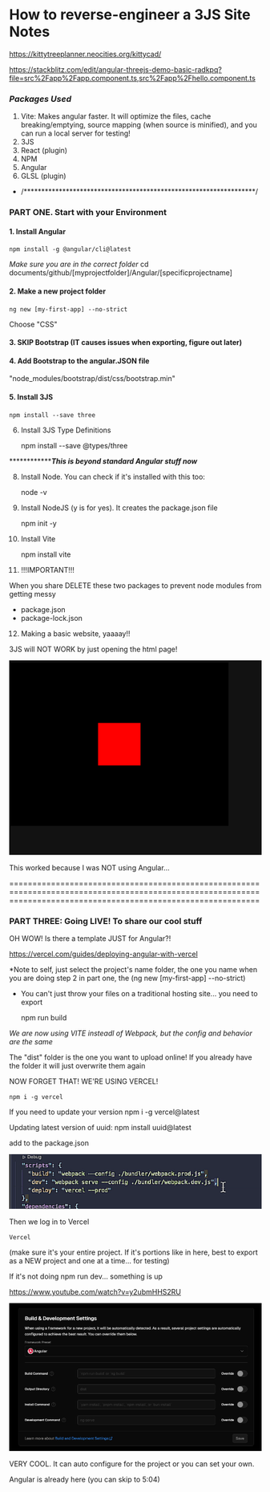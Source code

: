 # How to reverse-engineer a 3JS Site Notes

<https://kittytreeplanner.neocities.org/kittycad/>

<https://stackblitz.com/edit/angular-threejs-demo-basic-radkpq?file=src%2Fapp%2Fapp.component.ts,src%2Fapp%2Fhello.component.ts>

### *Packages Used*
1. Vite: Makes angular faster. It will optimize the files, cache breaking/emptying, source mapping (when source is minified), and you can run a local server for testing!
2. 3JS
3. React (plugin)
4. NPM
5. Angular
6. GLSL (plugin)

* /******************************************************************/

### PART ONE. Start with your Environment

#### 1. Install Angular

    npm install -g @angular/cli@latest

*Make sure you are in the correct folder*
cd documents/github/[myprojectfolder]/Angular/[specificprojectname]

#### 2. Make a new project folder

    ng new [my-first-app] --no-strict

Choose "CSS"

#### 3. SKIP Bootstrap (IT causes issues when exporting, figure out later)

#### 4. Add Bootstrap to the angular.JSON file

"node_modules/bootstrap/dist/css/bootstrap.min"

####  5. Install 3JS

    npm install --save three

6. Install 3JS Type Definitions

    npm install --save @types/three

***************This is beyond standard Angular stuff now***

8. Install Node. You can check if it's installed with this too:

    node -v

9. Install NodeJS (y is for yes). It creates the package.json file

    npm init -y

10. Install Vite

    npm install vite

11. !!!IMPORTANT!!!

When you share DELETE these two packages to prevent node modules from getting messy

- package.json
- package-lock.json

12. Making a basic website, yaaaay!!

3JS will NOT WORK by just opening the html page!

![Alt text](image-1.png)

This worked because I was NOT using Angular...


==================================================================================================================================================================
### PART THREE: Going LIVE! To share our cool stuff


OH WOW! Is there a template JUST for Angular?!

<https://vercel.com/guides/deploying-angular-with-vercel>


*Note to self, just select the project's name folder, the one you name when you are doing step 2 in part one, the (ng new [my-first-app] --no-strict)

- You can't just throw your files on a traditional hosting site... you need to export

    npm run build

*We are now using VITE insteadl of Webpack, but the config and behavior are the same*

The "dist" folder is the one you want to upload online! If you already have the folder it will just overwrite them again

NOW FORGET THAT! WE'RE USING VERCEL!

    npm i -g vercel

If you need to update your version
    npm i -g vercel@latest

Updating latest version of uuid:
    npm install uuid@latest

add to the package.json

![Alt text](image-2.png)

Then we log in to Vercel
    
    Vercel

(make sure it's your entire project. If it's portions like in here, best to export as a NEW project and one at a time... for testing)

If it's not doing npm run dev... something is up

<https://www.youtube.com/watch?v=y2ubmHHS2RU>

![Alt text](image-3.png)

VERY COOL. It can auto configure for the project or you can set your own.

Angular is already here (you can skip to 5:04)


